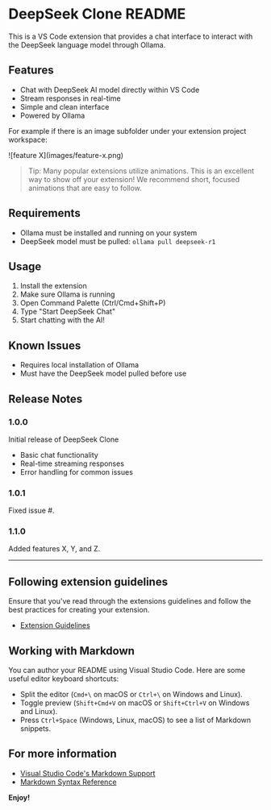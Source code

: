 # DeepSeek Clone README

This is a VS Code extension that provides a chat interface to interact with the DeepSeek language model through Ollama.

## Features

- Chat with DeepSeek AI model directly within VS Code
- Stream responses in real-time
- Simple and clean interface
- Powered by Ollama

For example if there is an image subfolder under your extension project workspace:

\!\[feature X\]\(images/feature-x.png\)

> Tip: Many popular extensions utilize animations. This is an excellent way to show off your extension! We recommend short, focused animations that are easy to follow.

## Requirements

- Ollama must be installed and running on your system
- DeepSeek model must be pulled: `ollama pull deepseek-r1`

## Usage

1. Install the extension
2. Make sure Ollama is running
3. Open Command Palette (Ctrl/Cmd+Shift+P)
4. Type "Start DeepSeek Chat"
5. Start chatting with the AI!

## Known Issues

- Requires local installation of Ollama
- Must have the DeepSeek model pulled before use

## Release Notes

### 1.0.0

Initial release of DeepSeek Clone
- Basic chat functionality
- Real-time streaming responses
- Error handling for common issues

### 1.0.1

Fixed issue #.

### 1.1.0

Added features X, Y, and Z.

---

## Following extension guidelines

Ensure that you've read through the extensions guidelines and follow the best practices for creating your extension.

* [Extension Guidelines](https://code.visualstudio.com/api/references/extension-guidelines)

## Working with Markdown

You can author your README using Visual Studio Code. Here are some useful editor keyboard shortcuts:

* Split the editor (`Cmd+\` on macOS or `Ctrl+\` on Windows and Linux).
* Toggle preview (`Shift+Cmd+V` on macOS or `Shift+Ctrl+V` on Windows and Linux).
* Press `Ctrl+Space` (Windows, Linux, macOS) to see a list of Markdown snippets.

## For more information

* [Visual Studio Code's Markdown Support](http://code.visualstudio.com/docs/languages/markdown)
* [Markdown Syntax Reference](https://help.github.com/articles/markdown-basics/)

**Enjoy!**
